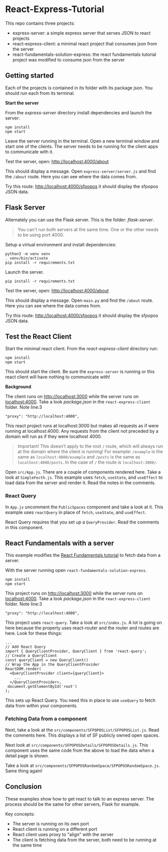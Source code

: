 # React-Express-Tutorial
 
This repo contains three projects: 

- express-server: a simple express server that serves JSON to react projects
- react-express-client: a minimal react project that consumes json from the server
- react-fundamentals-solution-express: the react fundamentals tutorial project was modified to consume json from the server

## Getting started 

Each of the projects is contained in its folder with its package json. You should run each from its terminal. 

**Start the server**

From the _express-server_ directory install dependencies and launch the server: 

```
npm install
npm start
```

Leave the server running in the terminal. Open a new terminal window and start one of the clients. The server needs to be running for the client apps to communicate with it. 

Test the server, open: [http://localhost:4000/about](http://localhost:4000/about)

This should display a message. Open `express-server/server.js` and find the `/about` route. Here you can see where the data comes from.

Try this route: [http://localhost:4000/sfpopos](http://localhost:4000/sfpopos) it should display the sfpopos JSON data.

## Flask Server

Alternately you can use the Flask server. This is the folder: _flask-server_. 

> You can't run both servers at the same time. One or the other needs to be using port 4000. 

Setup a virtual environment and install dependencies: 

```
python3 -m venv venv
. venv/bin/activate
pip install -r requirements.txt
```

Launch the server. 

```
pip install -r requirements.txt
```

Test the server, open: [http://localhost:4000/about](http://localhost:4000/about)

This should display a message. Open `main.py` and find the `/about` route. Here you can see where the data comes from.

Try this route: [http://localhost:4000/sfpopos](http://localhost:4000/sfpopos) it should display the sfpopos JSON data.

## Test the React Client

Start the minimal react client. From the _react-express-client_ directory run: 

```
npm install 
npm start
```

This should start the client. Be sure the `express-server` is running or this react client will have nothing to communicate with! 

**Background**

The client runs on [http://localhost:3000](http://localhost:3000) while the server runs on [localhost:4000](localhost:4000). Take a look *package.json* in the `react-express-client` folder. Note line:3 

```
"proxy": "http://localhost:4000",
```

This react project runs at localhost:3000 but makes all requests as if were running at localhost:4000. Any requests from the client not preceded by a domain will run as if they were localhost 4000. 

> Important! This doesn't apply to the root `/` route, which will always run at the domain where the client is running! For example: `/example` is the same as `localhost:4000/example` and `/posts` is the same as `localhost:4000/posts`. In the case of `/` the route is `localhost:3000/`.

Open `src/App.js`. There are a couple of components rendered here. Take a look at `SimpleFecth.js`. This example uses `fetch`, `useState`, and `useEffect` to load data from the server and render it. Read the notes in the comments. 

### React Query

In `App.js` uncomment the `PublicSpaces` component and take a look at it. This example uses `reactQuery` in place of `fetch`, `useState`, and `useEffect`. 

React Query requires that you set up a `QueryProvider`. Read the comments in this component. 

## React Fundamentals with a server

This example modifies the [React Fundamentals tutorial](https://github.com/Tech-at-DU/React-Fundamentals-tutorial) to fetch data from a server. 

With the server running open `react-fundamentals-solution-express`. 

```
npm install
npm start
```

This project runs on [http://localhost:3000](http://localhost:3000) while the server runs on [localhost:4000](localhost:4000). Take a look *package.json* in the `react-express-client` folder. Note line:3 

```
"proxy": "http://localhost:4000",
```

This project uses `react-query`. Take a look at `src/index.js`. A lot is going on here because the property uses react-router and the router and routes are here. Look for these things: 

```JS
...
// Add React Query 
import { QueryClientProvider, QueryClient } from 'react-query';
// Create a QueryClient
const queryClient = new QueryClient()
// Wrap the App in the QueryClientProvider
ReactDOM.render(
  <QueryClientProvider client={queryClient}>
    ...
  </QueryClientProvider>,
 document.getElementById('root')
);
```

This sets up React Query. You need this in place to use `useQuery` to fetch data from within your components. 

### Fetching Data from a component

Next, take a look at the `src/components/SFPOPOSList/SFPOPOSList.js`. Read the comments here. This displays a list of SF publicly owned open spaces. 

Next look at `src/components/SFPOPOSDetails/SFPOPOSDetails.js`. This component uses the same code from the above to load the data when a detail page is shown. 

Take a look at `src/components/SFPOPOSRandomSpace/SFPOPOSRandomSpace.js`. Same thing again! 

## Conclusion

These examples show how to get react to talk to an express server. The process should be the same for other servers, Flask for example. 

Key concepts:

- The server is running on its own port
- React client is running on a different port
- React client uses proxy to "align" with the server
- The client is fetching data from the server, both need to be running at the same time


